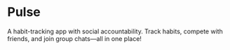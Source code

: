 # Pulse
A habit-tracking app with social accountability. Track habits, compete with friends, and join group chats—all in one place!
